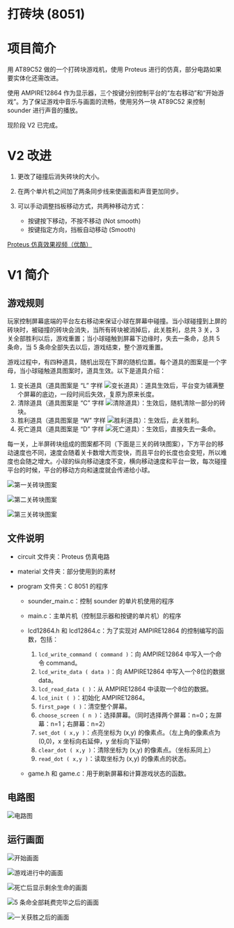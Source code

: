 打砖块 (8051)
==============

# 项目简介

用 AT89C52 做的一个打砖块游戏机，使用 Proteus 进行的仿真，部分电路如果要实体化还需改进。

使用 AMPIRE12864 作为显示器，三个按键分别控制平台的“左右移动”和“开始游戏”。为了保证游戏中音乐与画面的流畅，使用另外一块 AT89C52 来控制 sounder 进行声音的播放。

现阶段 V2 已完成。

# V2 改进

1. 更改了碰撞后消失砖块的大小。
2. 在两个单片机之间加了两条同步线来使画面和声音更加同步。
3. 可以手动调整挡板移动方式，共两种移动方式：
   
   - 按键按下移动，不按不移动 (Not smooth)
   - 按键指定方向，挡板自动移动 (Smooth)

[Proteus 仿真效果视频（优酷）](http://v.youku.com/v_show/id_XNjQ4MDQ2ODM2.html)

# V1 简介

## 游戏规则

玩家控制屏幕底端的平台左右移动来保证小球在屏幕中碰撞。当小球碰撞到上屏的砖块时，被碰撞的砖块会消失，当所有砖块被消掉后，此关胜利，总共 3 关，3 关全部胜利以后，游戏重置；当小球碰触到屏幕下边缘时，失去一条命，总共 5 条命，当 5 条命全部失去以后，游戏结束，整个游戏重置。

游戏过程中，有四种道具，随机出现在下屏的随机位置。每个道具的图案是一个字母，当小球碰触道具图案时，道具生效。以下是道具介绍：

1. 变长道具（道具图案是 “L” 字样 ![变长道具](https://lh5.googleusercontent.com/-ay36V6-TnVw/UoeDXl8zxmI/AAAAAAAABWo/aq7HFFR_784/s31/%25E5%25B1%258F%25E5%25B9%2595%25E5%25BF%25AB%25E7%2585%25A7%25202013-11-16%2520%25E4%25B8%258B%25E5%258D%258810.20.08.png)）：道具生效后，平台变为铺满整个屏幕的底边，一段时间后失效，复原为原来长度。
2. 清除道具（道具图案是 “C” 字样 ![清除道具](https://lh6.googleusercontent.com/-_PYJavumack/UoeDX7XP9TI/AAAAAAAABWs/Ign1Zn3GPeA/s33/%25E5%25B1%258F%25E5%25B9%2595%25E5%25BF%25AB%25E7%2585%25A7%25202013-11-16%2520%25E4%25B8%258B%25E5%258D%258810.20.24.png)）：生效后，随机清除一部分的砖块。
3. 胜利道具（道具图案是 “W” 字样 ![胜利道具](https://lh6.googleusercontent.com/-DG5aOe5ti0s/UoeDYLY2ViI/AAAAAAAABWk/OsG_balBJP8/s35/%25E5%25B1%258F%25E5%25B9%2595%25E5%25BF%25AB%25E7%2585%25A7%25202013-11-16%2520%25E4%25B8%258B%25E5%258D%258810.21.08.png)）：生效后，此关胜利。
4. 死亡道具（道具图案是 “D” 字样 ![死亡道具](https://lh3.googleusercontent.com/-btLEA34gYD4/UoeDXMaDysI/AAAAAAAABWU/QtzDuDzqYYM/s29/%25E5%25B1%258F%25E5%25B9%2595%25E5%25BF%25AB%25E7%2585%25A7%25202013-11-16%2520%25E4%25B8%258B%25E5%258D%258810.19.42.png)）：生效后，直接失去一条命。

每一关，上半屏砖块组成的图案都不同（下面是三关的砖块图案），下方平台的移动速度也不同，速度会随着关卡数增大而变快，而且平台的长度也会变短，所以难度也会随之增大。小球的纵向移动速度不变，横向移动速度和平台一致，每次碰撞平台的时候，平台的移动方向和速度就会传递给小球。

![第一关砖块图案](https://lh5.googleusercontent.com/-OciVp2e6XnE/UoeDXIK9vcI/AAAAAAAABWM/gzRk9e89D7I/s455/%25E5%25B1%258F%25E5%25B9%2595%25E5%25BF%25AB%25E7%2585%25A7%25202013-11-16%2520%25E4%25B8%258B%25E5%258D%258810.19.20.png)

![第二关砖块图案](https://lh6.googleusercontent.com/-d3jCz1ka0pw/UoeDaTrBJPI/AAAAAAAABXQ/fnqbIvgXodg/s452/%25E5%25B1%258F%25E5%25B9%2595%25E5%25BF%25AB%25E7%2585%25A7%25202013-11-16%2520%25E4%25B8%258B%25E5%258D%258810.24.24.png)

![第三关砖块图案](https://lh6.googleusercontent.com/-BRp240xR57w/UoeDasw4kMI/AAAAAAAABXY/KX8Rw5KPsBQ/s453/%25E5%25B1%258F%25E5%25B9%2595%25E5%25BF%25AB%25E7%2585%25A7%25202013-11-16%2520%25E4%25B8%258B%25E5%258D%258810.26.44.png)


## 文件说明

+ circuit 文件夹：Proteus 仿真电路
+ material 文件夹：部分使用到的素材
+ program 文件夹：C 8051 的程序

  - sounder_main.c：控制 sounder 的单片机使用的程序
  - main.c：主单片机（控制显示器和按键的单片机）的程序
  - lcd12864.h 和 lcd12864.c：为了实现对 AMPIRE12864 的控制编写的函数，包括：
  
    1. ```lcd_write_command ( command )```：向 AMPIRE12864 中写入一个命令 command。
    2. ```lcd_write_data ( data )```：向 AMPIRE12864 中写入一个8位的数据 data。
    3. ```lcd_read_data ( )```：从 AMPIRE12864 中读取一个8位的数据。
    4. ```lcd_init ( )```：初始化 AMPIRE12864。
    5. ```first_page ( )```：清空整个屏幕。
    6. ```choose_screen ( n )```：选择屏幕。（同时选择两个屏幕：n=0；左屏幕：n=1；右屏幕：n=2）
    7. ```set_dot ( x,y )```：点亮坐标为 (x,y) 的像素点。（左上角的像素点为 (0,0)，x 坐标向右延伸，y 坐标向下延伸）
    8. ```clear_dot ( x,y )```：清除坐标为 (x,y) 的像素点。（坐标系同上）
    9. ```read_dot ( x,y )```：读取坐标为 (x,y) 的像素点的状态。
  - game.h 和 game.c：用于刷新屏幕和计算游戏状态的函数。

## 电路图

![电路图](https://lh6.googleusercontent.com/-ldlHxz4m384/UocrUK_Sy4I/AAAAAAAABV0/RSKXVdsHxJc/s720/circuit.jpg)

## 运行画面

![开始画面](https://lh5.googleusercontent.com/-Zfwu4WWGgPA/UoeDXAfFipI/AAAAAAAABWQ/r451XxrQqQs/s543/%25E5%25B1%258F%25E5%25B9%2595%25E5%25BF%25AB%25E7%2585%25A7%25202013-11-16%2520%25E4%25B8%258B%25E5%258D%258810.18.47.png)

![游戏进行中的画面](https://lh4.googleusercontent.com/-kP_-IcYWnk0/UoeDY4d1ljI/AAAAAAAABXI/VZ0FNyGnSY4/s535/%25E5%25B1%258F%25E5%25B9%2595%25E5%25BF%25AB%25E7%2585%25A7%25202013-11-16%2520%25E4%25B8%258B%25E5%258D%258810.21.47.png)

![死亡后显示剩余生命的画面](https://lh5.googleusercontent.com/-wRC1xSJ4d4E/UoeDZG8JYvI/AAAAAAAABXA/GJjNwrrN1Fk/s544/%25E5%25B1%258F%25E5%25B9%2595%25E5%25BF%25AB%25E7%2585%25A7%25202013-11-16%2520%25E4%25B8%258B%25E5%258D%258810.22.17.png)

![5 条命全部耗费完毕之后的画面](https://lh6.googleusercontent.com/-NJ48URX34xc/UoeDZUi1y6I/AAAAAAAABW8/C0oJXVNGqoc/s528/%25E5%25B1%258F%25E5%25B9%2595%25E5%25BF%25AB%25E7%2585%25A7%25202013-11-16%2520%25E4%25B8%258B%25E5%258D%258810.22.48.png)

![一关获胜之后的画面](https://lh4.googleusercontent.com/-IM0DGKy4E1Y/UoeDaDz8iLI/AAAAAAAABXc/XecvfvZClZY/s530/%25E5%25B1%258F%25E5%25B9%2595%25E5%25BF%25AB%25E7%2585%25A7%25202013-11-16%2520%25E4%25B8%258B%25E5%258D%258810.24.09.png)
